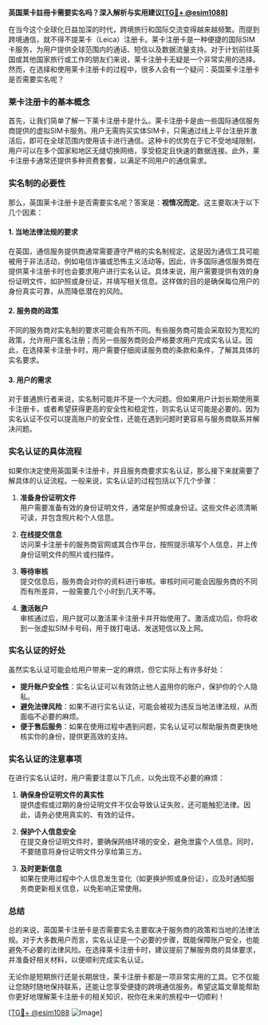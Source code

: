 **英国莱卡註冊卡需要实名吗？深入解析与实用建议[[TG💪+ @esim1088](https://t.me/s/esim1088)]**

在当今这个全球化日益加深的时代，跨境旅行和国际交流变得越来越频繁。而提到跨境通信，就不得不提莱卡（Leica）注册卡。莱卡注册卡是一种便捷的国际SIM卡服务，为用户提供全球范围内的通话、短信以及数据流量支持。对于计划前往英国或其他国家旅行或工作的朋友们来说，莱卡注册卡无疑是一个非常实用的选择。然而，在选择和使用莱卡注册卡的过程中，很多人会有一个疑问：英国莱卡注册卡是否需要实名呢？

### 莱卡注册卡的基本概念

首先，让我们简单了解一下莱卡注册卡是什么。莱卡注册卡是由一些国际通信服务商提供的虚拟SIM卡服务。用户无需购买实体SIM卡，只需通过线上平台注册并激活后，即可在全球范围内使用该卡进行通信。这种卡的优势在于它不受地域限制，用户可以在多个国家和地区无缝切换网络，享受稳定且快速的数据连接。此外，莱卡注册卡通常还提供多种资费套餐，以满足不同用户的通信需求。

### 实名制的必要性

那么，英国莱卡注册卡是否需要实名呢？答案是：**视情况而定**。这主要取决于以下几个因素：

#### 1. **当地法律法规的要求**
   在英国，通信服务提供商通常需要遵守严格的实名制规定。这是因为通信工具可能被用于非法活动，例如电信诈骗或恐怖主义活动等。因此，许多国际通信服务商在提供莱卡注册卡时也会要求用户进行实名认证。具体来说，用户需要提供有效的身份证明文件，如护照或身份证，并填写相关信息。这样做的目的是确保每位用户的身份真实可靠，从而降低潜在的风险。

#### 2. **服务商的政策**
   不同的服务商对实名制的要求可能会有所不同。有些服务商可能会采取较为宽松的政策，允许用户匿名注册；而另一些服务商则会严格要求用户完成实名认证。因此，在选择莱卡注册卡时，用户需要仔细阅读服务商的条款和条件，了解其具体的实名要求。

#### 3. **用户的需求**
   对于普通旅行者来说，实名制可能并不是一个大问题。但如果用户计划长期使用莱卡注册卡，或者希望获得更高的安全性和稳定性，则实名认证可能是必要的。因为实名认证不仅可以提高账户的安全性，还能在遇到问题时更容易与服务商联系并解决问题。

### 实名认证的具体流程

如果你决定使用英国莱卡注册卡，并且服务商要求实名认证，那么接下来就需要了解具体的认证流程。一般来说，实名认证的过程包括以下几个步骤：

1. **准备身份证明文件**  
   用户需要准备有效的身份证明文件，通常是护照或身份证。这些文件必须清晰可读，并包含照片和个人信息。

2. **在线提交信息**  
   访问莱卡注册卡的服务商官网或其合作平台，按照提示填写个人信息，并上传身份证明文件的照片或扫描件。

3. **等待审核**  
   提交信息后，服务商会对你的资料进行审核。审核时间可能会因服务商的不同而有所差异，一般需要几个小时到几天不等。

4. **激活账户**  
   审核通过后，用户就可以激活莱卡注册卡并开始使用了。激活成功后，你将收到一张虚拟SIM卡号码，用于拨打电话、发送短信以及上网。

### 实名认证的好处

虽然实名认证可能会给用户带来一定的麻烦，但它实际上有许多好处：

- **提升账户安全性**：实名认证可以有效防止他人盗用你的账户，保护你的个人隐私。
- **避免法律风险**：如果不进行实名认证，可能会被视为违反当地法律法规，从而面临不必要的麻烦。
- **便于售后服务**：如果在使用过程中遇到问题，实名认证可以帮助服务商更快地核实你的身份，提供更高效的支持。

### 实名认证的注意事项

在进行实名认证时，用户需要注意以下几点，以免出现不必要的麻烦：

1. **确保身份证明文件的真实性**  
   提供虚假或过期的身份证明文件不仅会导致认证失败，还可能触犯法律。因此，请务必使用真实的、有效的证件。

2. **保护个人信息安全**  
   在提交身份证明文件时，要确保网络环境的安全，避免泄露个人信息。同时，不要随意将身份证明文件分享给第三方。

3. **及时更新信息**  
   如果在使用过程中个人信息发生变化（如更换护照或身份证），应及时通知服务商更新相关信息，以免影响正常使用。

### 总结

总的来说，英国莱卡注册卡是否需要实名主要取决于服务商的政策和当地的法律法规。对于大多数用户而言，实名认证是一个必要的步骤，既能保障账户安全，也能避免不必要的法律风险。在选择莱卡注册卡时，建议提前了解服务商的具体要求，并准备好相关材料，以便顺利完成实名认证。

无论你是短期旅行还是长期居住，莱卡注册卡都是一项非常实用的工具。它不仅能让您随时随地保持联系，还能让您享受便捷的跨境通信服务。希望这篇文章能帮助你更好地理解莱卡注册卡的相关知识，祝你在未来的旅程中一切顺利！

[[TG💪+ @esim1088](https://t.me/s/esim1088) ![Image](https://i.postimg.cc/4NQfJmqS/Snipaste-2025-05-13-00-14-12.png)]